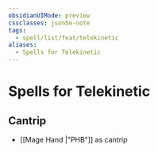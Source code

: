 ```yaml
---
obsidianUIMode: preview
cssclasses: json5e-note
tags:
  - spell/list/feat/telekinetic
aliases:
  - Spells for Telekinetic
---
```

# Spells for Telekinetic

## Cantrip

- [[Mage Hand \|"PHB"]] as cantrip
